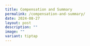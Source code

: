 ```yaml
---
title: Compensation and Summary
permalink: /compensation-and-summary/
date: 2024-08-27
layout: post
description: ""
image: ""
variant: tiptap
---
```


